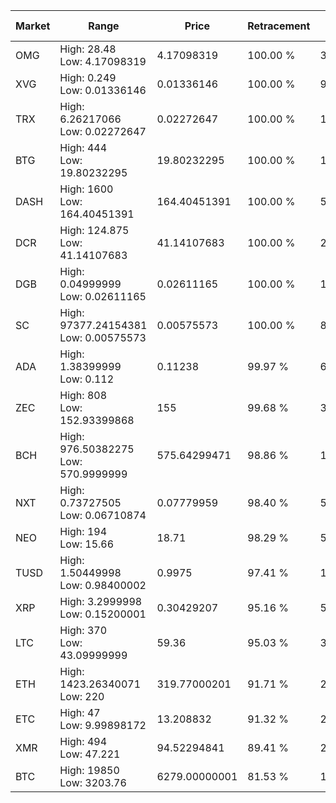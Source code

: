 | Market | Range | Price| Retracement | Doubles to 50% |
| --- | --- | --- | --- | --- |
| OMG | High: 28.48<br />Low: 4.17098319 | 4.17098319 | 100.00 % | 3.91 |
| XVG | High: 0.249<br />Low: 0.01336146 | 0.01336146 | 100.00 % | 9.82 |
| TRX | High: 6.26217066<br />Low: 0.02272647 | 0.02272647 | 100.00 % | 138.27 |
| BTG | High: 444<br />Low: 19.80232295 | 19.80232295 | 100.00 % | 11.71 |
| DASH | High: 1600<br />Low: 164.40451391 | 164.40451391 | 100.00 % | 5.37 |
| DCR | High: 124.875<br />Low: 41.14107683 | 41.14107683 | 100.00 % | 2.02 |
| DGB | High: 0.04999999<br />Low: 0.02611165 | 0.02611165 | 100.00 % | 1.46 |
| SC | High: 97377.24154381<br />Low: 0.00575573 | 0.00575573 | 100.00 % | 8,459,156.99 |
| ADA | High: 1.38399999<br />Low: 0.112 | 0.11238 | 99.97 % | 6.66 |
| ZEC | High: 808<br />Low: 152.93399868 | 155 | 99.68 % | 3.10 |
| BCH | High: 976.50382275<br />Low: 570.9999999 | 575.64299471 | 98.86 % | 1.34 |
| NXT | High: 0.73727505<br />Low: 0.06710874 | 0.07779959 | 98.40 % | 5.17 |
| NEO | High: 194<br />Low: 15.66 | 18.71 | 98.29 % | 5.60 |
| TUSD | High: 1.50449998<br />Low: 0.98400002 | 0.9975 | 97.41 % | 1.25 |
| XRP | High: 3.2999998<br />Low: 0.15200001 | 0.30429207 | 95.16 % | 5.67 |
| LTC | High: 370<br />Low: 43.09999999 | 59.36 | 95.03 % | 3.48 |
| ETH | High: 1423.26340071<br />Low: 220 | 319.77000201 | 91.71 % | 2.57 |
| ETC | High: 47<br />Low: 9.99898172 | 13.208832 | 91.32 % | 2.16 |
| XMR | High: 494<br />Low: 47.221 | 94.52294841 | 89.41 % | 2.86 |
| BTC | High: 19850<br />Low: 3203.76 | 6279.00000001 | 81.53 % | 1.84 |
